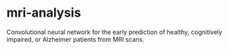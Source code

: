 # mri-analysis
Convolutional neural network for the early prediction of healthy, cognitively impaired, or Alzheimer patients from MRI scans.
